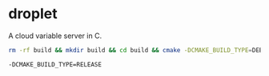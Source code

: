 # droplet

A cloud variable server in C.

```bash
rm -rf build && mkdir build && cd build && cmake -DCMAKE_BUILD_TYPE=DEBUG -DLWS_WITH_SSL=0 -DLWS_WITH_SHARED=0 -DLWS_WITH_MINIMAL_EXAMPLES=0 .. && make -j4
```

```bash
-DCMAKE_BUILD_TYPE=RELEASE
```
